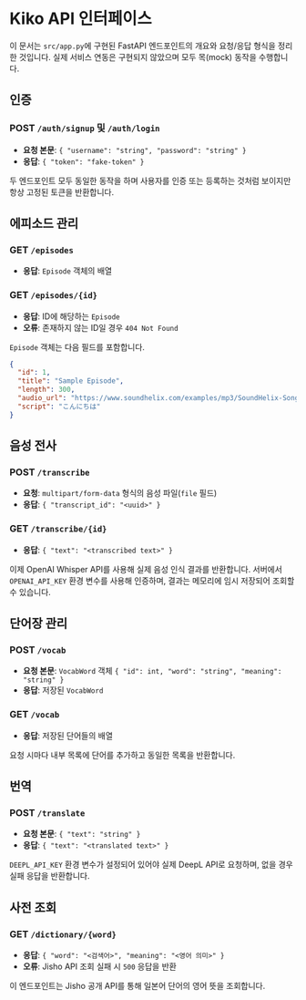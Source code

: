 # Kiko API 인터페이스

이 문서는 `src/app.py`에 구현된 FastAPI 엔드포인트의 개요와 요청/응답 형식을 정리한 것입니다. 실제 서비스 연동은 구현되지 않았으며 모두 목(mock) 동작을 수행합니다.

## 인증
### POST `/auth/signup` 및 `/auth/login`
- **요청 본문**: `{ "username": "string", "password": "string" }`
- **응답**: `{ "token": "fake-token" }`

두 엔드포인트 모두 동일한 동작을 하며 사용자를 인증 또는 등록하는 것처럼 보이지만 항상 고정된 토큰을 반환합니다.

## 에피소드 관리
### GET `/episodes`
- **응답**: `Episode` 객체의 배열

### GET `/episodes/{id}`
- **응답**: ID에 해당하는 `Episode`
- **오류**: 존재하지 않는 ID일 경우 `404 Not Found`

`Episode` 객체는 다음 필드를 포함합니다.
```json
{
  "id": 1,
  "title": "Sample Episode",
  "length": 300,
  "audio_url": "https://www.soundhelix.com/examples/mp3/SoundHelix-Song-1.mp3",
  "script": "こんにちは"
}
```

## 음성 전사
### POST `/transcribe`
- **요청**: `multipart/form-data` 형식의 음성 파일(`file` 필드)
- **응답**: `{ "transcript_id": "<uuid>" }`

### GET `/transcribe/{id}`
- **응답**: `{ "text": "<transcribed text>" }`

이제 OpenAI Whisper API를 사용해 실제 음성 인식 결과를 반환합니다. 서버에서 `OPENAI_API_KEY` 환경 변수를 사용해 인증하며, 결과는 메모리에 임시 저장되어 조회할 수 있습니다.

## 단어장 관리
### POST `/vocab`
- **요청 본문**: `VocabWord` 객체 `{ "id": int, "word": "string", "meaning": "string" }`
- **응답**: 저장된 `VocabWord`

### GET `/vocab`
- **응답**: 저장된 단어들의 배열

요청 시마다 내부 목록에 단어를 추가하고 동일한 목록을 반환합니다.

## 번역
### POST `/translate`
- **요청 본문**: `{ "text": "string" }`
- **응답**: `{ "text": "<translated text>" }`

`DEEPL_API_KEY` 환경 변수가 설정되어 있어야 실제 DeepL API로 요청하며, 없을 경우
실패 응답을 반환합니다.

## 사전 조회
### GET `/dictionary/{word}`
- **응답**: `{ "word": "<검색어>", "meaning": "<영어 의미>" }`
- **오류**: Jisho API 조회 실패 시 `500` 응답을 반환

이 엔드포인트는 Jisho 공개 API를 통해 일본어 단어의 영어 뜻을 조회합니다.
